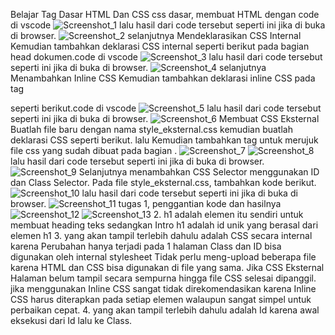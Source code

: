 Belajar Tag Dasar HTML Dan CSS
css dasar, membuat HTML dengan code di vscode
![Screenshot_1](https://user-images.githubusercontent.com/52759649/113551981-ae752f00-961f-11eb-828d-755955d95ea6.png)
lalu hasil dari code tersebut seperti ini jika di buka di browser.
![Screenshot_2](https://user-images.githubusercontent.com/52759649/113552045-c77de000-961f-11eb-9351-f7db39923fc2.png)
selanjutnya Mendeklarasikan CSS Internal Kemudian tambahkan deklarasi CSS internal seperti berikut pada bagian head dokumen.code di vscode
![Screenshot_3](https://user-images.githubusercontent.com/52759649/113552145-f005da00-961f-11eb-8f61-8cabf7b15426.png)
lalu hasil dari code tersebut seperti ini jika di buka di browser.
![Screenshot_4](https://user-images.githubusercontent.com/52759649/113552189-fb590580-961f-11eb-8b19-5f555953bed3.png)
selanjutnya Menambahkan Inline CSS Kemudian tambahkan deklarasi inline CSS pada tag <p> seperti berikut.code di vscode
![Screenshot_5](https://user-images.githubusercontent.com/52759649/113552251-13308980-9620-11eb-8c3c-926fb8399a5d.png)
lalu hasil dari code tersebut seperti ini jika di buka di browser.
![Screenshot_6](https://user-images.githubusercontent.com/52759649/113552307-2fccc180-9620-11eb-9c89-8e3e139e4c61.png)
Membuat CSS Eksternal Buatlah file baru dengan nama style_eksternal.css kemudian buatlah deklarasi CSS seperti berikut.
lalu Kemudian tambahkan tag <link> untuk merujuk file css yang sudah dibuat pada bagian <head>.
![Screenshot_7](https://user-images.githubusercontent.com/52759649/113552349-3f4c0a80-9620-11eb-8a8d-f569544b219f.png)
![Screenshot_8](https://user-images.githubusercontent.com/52759649/113552394-4b37cc80-9620-11eb-8df4-47d9efda6d84.png)
lalu hasil dari code tersebut seperti ini jika di buka di browser.
![Screenshot_9](https://user-images.githubusercontent.com/52759649/113552776-d5803080-9620-11eb-899f-4aaecd80cbdb.png)
Selanjutnya menambahkan CSS Selector menggunakan ID dan Class Selector. Pada file style_eksternal.css, tambahkan kode berikut.
![Screenshot_10](https://user-images.githubusercontent.com/52759649/113553232-a4543000-9621-11eb-8f21-efaad6635a91.png)
lalu hasil dari code tersebut seperti ini jika di buka di browser.
![Screenshot_11](https://user-images.githubusercontent.com/52759649/113553260-b03ff200-9621-11eb-8f9b-24585ae4fe2f.png)
tugas 1, penggantian kode dan hasilnya
![Screenshot_12](https://user-images.githubusercontent.com/52759649/113556416-a371cd00-9626-11eb-87e3-7e52187dd77b.png)
![Screenshot_13](https://user-images.githubusercontent.com/52759649/113556421-a4a2fa00-9626-11eb-9c52-5e0e23284f21.png)
2. h1 adalah elemen itu sendiri untuk membuat heading teks sedangkan Intro h1 adalah id unik yang berasal dari elemen h1
3. yang akan tampil terlebih dahulu adalah CSS secara internal karena Perubahan hanya terjadi pada 1 halaman Class dan ID bisa digunakan oleh internal stylesheet Tidak perlu meng-upload beberapa file karena HTML dan CSS bisa digunakan di file yang sama. Jika CSS Eksternal Halaman belum tampil secara sempurna hingga file CSS selesai dipanggil. jika menggunakan Inline CSS sangat tidak direkomendasikan karena Inline CSS harus diterapkan pada setiap elemen walaupun sangat simpel untuk perbaikan cepat.
4. yang akan tampil terlebih dahulu adalah Id karena awal eksekusi dari Id lalu ke Class.
